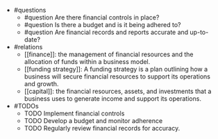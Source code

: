 - #questions
	- #question Are there financial controls in place?
	- #question Is there a budget and is it being adhered to?
	- #question Are financial records and reports accurate and up-to-date?
- #relations
	- [[finance]]: the management of financial resources and the allocation of funds within a business model.
	- [[funding strategy]]: A funding strategy is a plan outlining how a business will secure financial resources to support its operations and growth.
	- [[capital]]: the financial resources, assets, and investments that a business uses to generate income and support its operations.
- #TODOs
	- TODO Implement financial controls
	- TODO  Develop a budget and monitor adherence
	- TODO  Regularly review financial records for accuracy.











